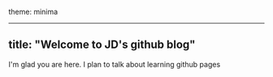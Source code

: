 
theme: minima

---
title: "Welcome to JD's github blog"
---

I'm glad you are here. I plan to talk about learning github pages

